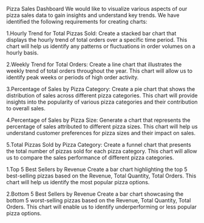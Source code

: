 Pizza Sales Dashboard
We would like to visualize various aspects of our pizza sales data to gain insights and understand key trends. We have identified the following requirements for creating charts:

1.Hourly Trend for Total Pizzas Sold: Create a stacked bar chart that displays the hourly trend of total orders over a specific time period. This chart will help us identify any patterns or fluctuations in order volumes on a hourly basis.

2.Weekly Trend for Total Orders: Create a line chart that illustrates the weekly trend of total orders throughout the year. This chart will allow us to identify peak weeks or periods of high order activity.

3.Percentage of Sales by Pizza Category: Create a pie chart that shows the distribution of sales across different pizza categories. This chart will provide insights into the popularity of various pizza categories and their contribution to overall sales.

4.Percentage of Sales by Pizza Size: Generate a chart that represents the percentage of sales attributed to different pizza sizes. This chart will help us understand customer preferences for pizza sizes and their impact on sales.

5.Total Pizzas Sold by Pizza Category: Create a funnel chart that presents the total number of pizzas sold for each pizza category. This chart will allow us to compare the sales performance of different pizza categories.

1.Top 5 Best Sellers by Revenue Create a bar chart highlighting the top 5 best-selling pizzas based on the Revenue, Total Quantity, Total Orders. This chart will help us identify the most popular pizza options.

2.Bottom 5 Best Sellers by Revenue Create a bar chart showcasing the bottom 5 worst-selling pizzas based on the Revenue, Total Quantity, Total Orders. This chart will enable us to identify underperforming or less popular pizza options.
